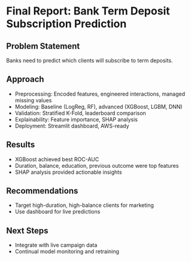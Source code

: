 # Final Report: Bank Term Deposit Subscription Prediction

## Problem Statement
Banks need to predict which clients will subscribe to term deposits.

## Approach
- Preprocessing: Encoded features, engineered interactions, managed missing values
- Modeling: Baseline (LogReg, RF), advanced (XGBoost, LGBM, DNN)
- Validation: Stratified K-Fold, leaderboard comparison
- Explainability: Feature importance, SHAP analysis
- Deployment: Streamlit dashboard, AWS-ready

## Results
- XGBoost achieved best ROC-AUC
- Duration, balance, education, previous outcome were top features
- SHAP analysis provided actionable insights

## Recommendations
- Target high-duration, high-balance clients for marketing
- Use dashboard for live predictions

## Next Steps
- Integrate with live campaign data
- Continual model monitoring and retraining